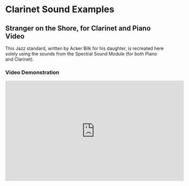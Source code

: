 # Clarinet Sound Examples

## Stranger on the Shore, for Clarinet and Piano Video

This Jazz standard, written by Acker Bilk for his daughter, is recreated here solely using the sounds from the Spectral Sound Module (for both Piano and Clarinet).

### Video Demonstration

<div align="center">
    <iframe width="560" height="315" src="https://www.youtube.com/embed/UQhA9S9ByZ4" frameborder="0" allow="accelerometer; autoplay; clipboard-write; encrypted-media; gyroscope; picture-in-picture" allowfullscreen></iframe>
</div>
 



